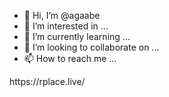 - 👋 Hi, I’m @agaabe
- 👀 I’m interested in ...
- 🌱 I’m currently learning ...
- 💞️ I’m looking to collaborate on ...
- 📫 How to reach me ...

<!---
agaabe/agaabe is a ✨ special ✨ repository because its `README.md` (this file) appears on your GitHub profile.
You can click the Preview link to take a look at your changes.
--->https://rplace.live/
